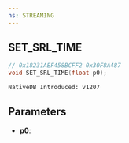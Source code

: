 ```yaml
---
ns: STREAMING
---
```

## SET_SRL_TIME

```c
// 0x18231AEF458BCFF2 0x30F8A487
void SET_SRL_TIME(float p0);
```

```
NativeDB Introduced: v1207
```

## Parameters
* **p0**:
